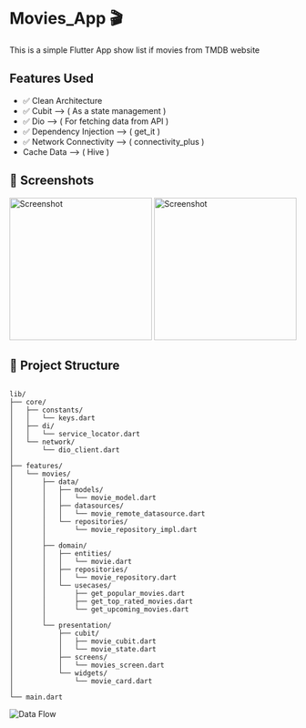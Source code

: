 # Movies_App 🎬
This is a simple Flutter App show list if movies from TMDB website 

## Features Used
  - ✅ Clean Architecture
  - ✅ Cubit  --> ( As a state management )
  - ✅ Dio  --> ( For fetching data from API )
  - ✅ Dependency Injection  --> ( get_it )
  - ✅ Network Connectivity  --> ( connectivity_plus )
  - Cache Data  --> ( Hive )


## 📱 Screenshots
<div>   
  <img src="https://github.com/user-attachments/assets/134073c9-8c05-4d0c-a469-3c8e55114693" alt="Screenshot" width="250">
  <img src="https://github.com/user-attachments/assets/350b611f-d206-411a-a349-3b8641afc09b" alt="Screenshot" width="250">
</div>



## 📁 Project Structure
<pre lang="markdown"><code>
lib/
├── core/
│   ├── constants/
│   │   └── keys.dart              
│   ├── di/
│   │   └── service_locator.dart     
│   └── network/
│       └── dio_client.dart          
│
├── features/
│   └── movies/
│       ├── data/
│       │   ├── models/
│       │   │   └── movie_model.dart               
│       │   ├── datasources/
│       │   │   └── movie_remote_datasource.dart  
│       │   └── repositories/
│       │       └── movie_repository_impl.dart     
│       │
│       ├── domain/
│       │   ├── entities/
│       │   │   └── movie.dart                   
│       │   ├── repositories/
│       │   │   └── movie_repository.dart         
│       │   └── usecases/
│       │       ├── get_popular_movies.dart
│       │       ├── get_top_rated_movies.dart
│       │       └── get_upcoming_movies.dart
│       │
│       └── presentation/
│           ├── cubit/
│           │   ├── movie_cubit.dart               
│           │   └── movie_state.dart
│           ├── screens/
│           │   └── movies_screen.dart               
│           └── widgets/
│               └── movie_card.dart                
│
└── main.dart </code></pre>    

![Data Flow](https://github.com/user-attachments/assets/fde7c715-9abd-4928-8150-349d0523b998)

